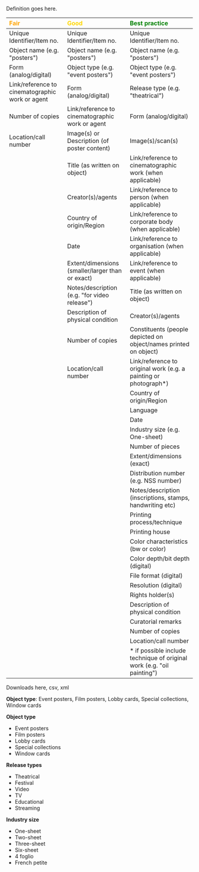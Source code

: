 
Definition goes here.

| <span style="color:orange"><b>Fair</b></span>                                            | <span style="color:gold"><b>Good</b></span>                                              | <span style="color:green"><b> Best practice</b></span>                                                          |
|:------------------------------------------------|:-------------------------------------------------|:-----------------------------------------------------------------------|
| Unique Identifier/Item no.                      | Unique Identifier/Item no.                       | Unique Identifier/Item no.                                             |
| Object name (e.g. "posters")                    | Object name (e.g. "posters")                     | Object name (e.g. "posters")                                           |
| Form (analog/digital)                           | Object  type (e.g. "event posters")              | Object  type (e.g. "event posters")                                    |
| Link/reference to cinematographic work or agent | Form (analog/digital)                            | Release type (e.g. "theatrical")                                       |
| Number of copies                                | Link/reference to cinematographic work or agent  | Form (analog/digital)                                                  |
| Location/call number                            | Image(s) or Description (of poster content)      | Image(s)/scan(s)                                                       |
|                                                 | Title (as written on object)                     | Link/reference to cinematographic work (when applicable)               |
|                                                 | Creator(s)/agents                                | Link/reference to person (when applicable)                             |
|                                                 | Country of origin/Region                         | Link/reference to corporate body (when applicable)                     |
|                                                 | Date                                             | Link/reference to organisation (when applicable)                       |
|                                                 | Extent/dimensions (smaller/larger than or exact) | Link/reference to event (when applicable)                              |
|                                                 | Notes/description (e.g. "for video release")     | Title (as written on object)                                           |
|                                                 | Description of physical condition                | Creator(s)/agents                                                      |
|                                                 | Number of copies                                 | Constituents (people depicted on object/names printed on object)       |
|                                                 | Location/call number                             | Link/reference to original work (e.g. a painting or photograph*)       |
|                                                 |                                                  | Country of origin/Region                                               |
|                                                 |                                                  | Language                                                               |
|                                                 |                                                  | Date                                                                   |
|                                                 |                                                  | Industry size (e.g. One-sheet)                                         |
|                                                 |                                                  | Number of pieces                                                       |
|                                                 |                                                  | Extent/dimensions (exact)                                              |
|                                                 |                                                  | Distribution number (e.g. NSS number)                                  |
|                                                 |                                                  | Notes/description (inscriptions, stamps, handwriting etc)              |
|                                                 |                                                  | Printing process/technique                                             |
|                                                 |                                                  | Printing house                                                         |
|                                                 |                                                  | Color characteristics (bw or color)                                    |
|                                                 |                                                  | Color depth/bit depth (digital)                                        |
|                                                 |                                                  | File format (digital)                                                  |
|                                                 |                                                  | Resolution (digital)                                                   |
|                                                 |                                                  | Rights holder(s)                                                       |
|                                                 |                                                  | Description of physical condition                                      |
|                                                 |                                                  | Curatorial remarks                                                     |
|                                                 |                                                  | Number of copies                                                       |
|                                                 |                                                  | Location/call number                                                   |
|                                                 |                                                  | * if possible include technique of original work (e.g. "oil painting") |




Downloads here, csv, xml

**Object type**: Event posters, Film posters, Lobby cards, Special collections, Window cards 


**Object type** 

- Event posters
- Film posters
- Lobby cards
- Special collections
- Window cards 

**Release types** 

- Theatrical
- Festival
- Video
- TV
- Educational
- Streaming

**Industry size**  

- One-sheet 
- Two-sheet
- Three-sheet 
- Six-sheet
- 4 foglio
- French petite